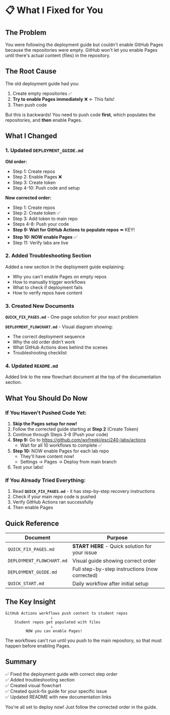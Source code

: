 # 📋 What I Fixed for You

## The Problem

You were following the deployment guide but couldn't enable GitHub Pages because the repositories were empty. GitHub won't let you enable Pages until there's actual content (files) in the repository.

## The Root Cause

The old deployment guide had you:

1. Create empty repositories ✅
2. **Try to enable Pages immediately** ❌ ← This fails!
3. Then push code

But this is backwards! You need to push code **first**, which populates the repositories, and **then** enable Pages.

## What I Changed

### 1. Updated `DEPLOYMENT_GUIDE.md`

**Old order:**

- Step 1: Create repos
- Step 2: Enable Pages ❌
- Step 3: Create token
- Step 4-10: Push code and setup

**New corrected order:**

- Step 1: Create repos
- Step 2: Create token ✅
- Step 3: Add token to main repo
- Steps 4-8: Push your code
- **Step 9: Wait for GitHub Actions to populate repos** ⬅️ KEY!
- **Step 10: NOW enable Pages** ✅
- Step 11: Verify labs are live

### 2. Added Troubleshooting Section

Added a new section in the deployment guide explaining:

- Why you can't enable Pages on empty repos
- How to manually trigger workflows
- What to check if deployment fails
- How to verify repos have content

### 3. Created New Documents

**`QUICK_FIX_PAGES.md`** - One-page solution for your exact problem

**`DEPLOYMENT_FLOWCHART.md`** - Visual diagram showing:

- The correct deployment sequence
- Why the old order didn't work
- What GitHub Actions does behind the scenes
- Troubleshooting checklist

### 4. Updated `README.md`

Added link to the new flowchart document at the top of the documentation section.

## What You Should Do Now

### If You Haven't Pushed Code Yet:

1. **Skip the Pages setup for now!**
2. Follow the corrected guide starting at **Step 2** (Create Token)
3. Continue through Steps 3-8 (Push your code)
4. **Step 9:** Go to https://github.com/wxfreekj/esci240-labs/actions
   - Wait for all 10 workflows to complete ✅
5. **Step 10:** NOW enable Pages for each lab repo
   - They'll have content now!
   - Settings → Pages → Deploy from main branch
6. Test your labs!

### If You Already Tried Everything:

1. Read **`QUICK_FIX_PAGES.md`** - it has step-by-step recovery instructions
2. Check if your main repo code is pushed
3. Verify GitHub Actions ran successfully
4. Then enable Pages

## Quick Reference

| Document                  | Purpose                                        |
| ------------------------- | ---------------------------------------------- |
| `QUICK_FIX_PAGES.md`      | **START HERE** - Quick solution for your issue |
| `DEPLOYMENT_FLOWCHART.md` | Visual guide showing correct order             |
| `DEPLOYMENT_GUIDE.md`     | Full step-by-step instructions (now corrected) |
| `QUICK_START.md`          | Daily workflow after initial setup             |

## The Key Insight

```
GitHub Actions workflows push content to student repos
                    ↓
    Student repos get populated with files
                    ↓
         NOW you can enable Pages!
```

The workflows can't run until you push to the main repository, so that must happen before enabling Pages.

## Summary

✅ Fixed the deployment guide with correct step order  
✅ Added troubleshooting section  
✅ Created visual flowchart  
✅ Created quick-fix guide for your specific issue  
✅ Updated README with new documentation links

You're all set to deploy now! Just follow the corrected order in the guide.
